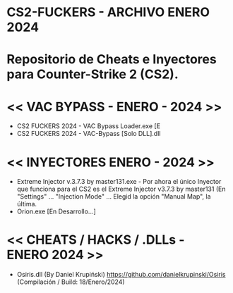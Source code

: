 # CS2-FUCKERS - ARCHIVO ENERO 2024
# Repositorio de Cheats e Inyectores para Counter-Strike 2 (CS2).

# << VAC BYPASS - ENERO - 2024 >>
- CS2 FUCKERS 2024 - VAC Bypass Loader.exe [E
- CS2 FUCKERS 2024 - VAC-Bypass [Solo DLL].dll

# << INYECTORES ENERO - 2024 >>
- Extreme Injector v.3.7.3 by master131.exe - Por ahora el único Inyector que funciona para el CS2 es el Extreme Injector v3.7.3 by master131 (En "Settings" ... "Injection Mode" ... Elegid la opción "Manual Map", la última.
- Orion.exe [En Desarrollo...]
 
# << CHEATS / HACKS / .DLLs - ENERO 2024 >>
- Osiris.dll (By Daniel Krupiński) https://github.com/danielkrupinski/Osiris (Compilación / Build: 18/Enero/2024)
